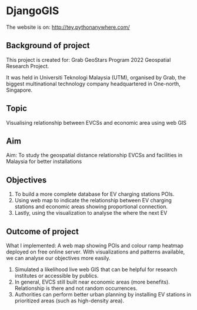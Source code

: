 # DjangoGIS

The website is on:
http://tey.pythonanywhere.com/

## Background of project
This project is created for: Grab GeoStars Program 2022 Geospatial Research Project.

It was held in Universiti Teknologi Malaysia (UTM), organised by Grab, the biggest multinational technology company headquartered in One-north, Singapore.

## Topic
Visualising relationship between EVCSs and economic area using web GIS

## Aim
Aim: To study the geospatial distance relationship EVCSs and facilities in Malaysia for better installations

## Objectives
1. To build a more complete database for EV charging stations POIs.
2. Using web map to indicate the relationship between EV charging stations and economic areas showing proportional connection.
3. Lastly, using the visualization to analyse the where the next EV
 
## Outcome of project
What I implemented: A web map showing POIs and colour ramp heatmap deployed on free online server. With visualizations and patterns available, we can analyse our objectives more easily.

1. Simulated a likelihood live web GIS that can be helpful for research institutes or accessible by publics.
2. In general, EVCS still built near economic areas (more benefits). Relationship is there and not random occurrences.
3. Authorities can perform better urban planning by installing EV stations in prioritized areas (such as high-density area).
